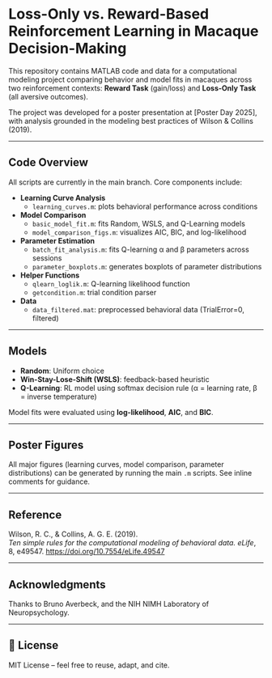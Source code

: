 # Loss-Only vs. Reward-Based Reinforcement Learning in Macaque Decision-Making

This repository contains MATLAB code and data for a computational modeling project comparing behavior and model fits in macaques across two reinforcement contexts: **Reward Task** (gain/loss) and **Loss-Only Task** (all aversive outcomes).

The project was developed for a poster presentation at [Poster Day 2025], with analysis grounded in the modeling best practices of Wilson & Collins (2019).

---

## Code Overview

All scripts are currently in the main branch. Core components include:

- **Learning Curve Analysis**
  - `learning_curves.m`: plots behavioral performance across conditions
- **Model Comparison**
  - `basic_model_fit.m`: fits Random, WSLS, and Q-Learning models
  - `model_comparison_figs.m`: visualizes AIC, BIC, and log-likelihood
- **Parameter Estimation**
  - `batch_fit_analysis.m`: fits Q-learning α and β parameters across sessions
  - `parameter_boxplots.m`: generates boxplots of parameter distributions
- **Helper Functions**
  - `qlearn_loglik.m`: Q-learning likelihood function
  - `getcondition.m`: trial condition parser
- **Data**
  - `data_filtered.mat`: preprocessed behavioral data (TrialError=0, filtered)

---

## Models

- **Random**: Uniform choice
- **Win-Stay-Lose-Shift (WSLS)**: feedback-based heuristic
- **Q-Learning**: RL model using softmax decision rule (α = learning rate, β = inverse temperature)

Model fits were evaluated using **log-likelihood**, **AIC**, and **BIC**.

---

## Poster Figures

All major figures (learning curves, model comparison, parameter distributions) can be generated by running the main `.m` scripts. See inline comments for guidance.

---

## Reference

Wilson, R. C., & Collins, A. G. E. (2019).  
*Ten simple rules for the computational modeling of behavioral data.* *eLife*, 8, e49547. https://doi.org/10.7554/eLife.49547

---

## Acknowledgments

Thanks to Bruno Averbeck, and the NIH NIMH Laboratory of Neuropsychology.

---

## 🔗 License

MIT License – feel free to reuse, adapt, and cite.

